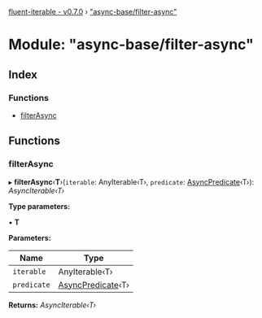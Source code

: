 [fluent-iterable - v0.7.0](../README.md) › ["async-base/filter-async"](_async_base_filter_async_.md)

# Module: "async-base/filter-async"

## Index

### Functions

* [filterAsync](_async_base_filter_async_.md#filterasync)

## Functions

###  filterAsync

▸ **filterAsync**‹**T**›(`iterable`: AnyIterable‹T›, `predicate`: [AsyncPredicate](../interfaces/_types_.asyncpredicate.md)‹T›): *AsyncIterable‹T›*

**Type parameters:**

▪ **T**

**Parameters:**

Name | Type |
------ | ------ |
`iterable` | AnyIterable‹T› |
`predicate` | [AsyncPredicate](../interfaces/_types_.asyncpredicate.md)‹T› |

**Returns:** *AsyncIterable‹T›*
